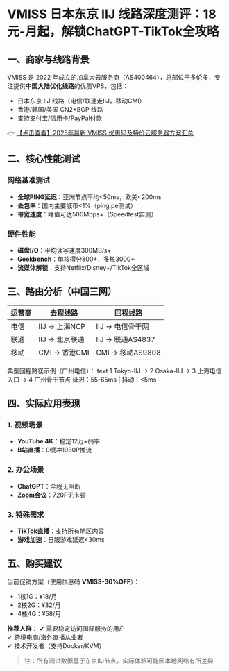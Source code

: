 # VMISS 日本东京 IIJ 线路深度测评：18元-月起，解锁ChatGPT-TikTok全攻略

## 一、商家与线路背景

VMISS 是 2022 年成立的加拿大云服务商（AS400464），总部位于多伦多，专注提供**中国大陆优化线路**的优质VPS，包括：
- 日本东京 IIJ 线路（电信/联通走IIJ，移动CMI）
- 香港/韩国/美国 CN2+BGP 线路
- 支持支付宝/信用卡/PayPal付款

👉 [【点击查看】2025年最新 VMISS 优惠码及特价云服务器方案汇总](https://bit.ly/Vmiss)

## 二、核心性能测试

### 网络基准测试
- **全球PING延迟**：亚洲节点平均<50ms，欧美<200ms
- **丢包率**：国内主要城市<1%（ping.pe测试）
- **带宽速度**：峰值可达500Mbps+（Speedtest实测）

### 硬件性能
- **磁盘I/O**：平均读写速度300MB/s+
- **Geekbench**：单核得分800+，多核3000+
- **流媒体解锁**：支持Netflix/Disney+/TikTok全区域

## 三、路由分析（中国三网）

| 运营商 | 去程线路          | 回程线路          |
|--------|-------------------|-------------------|
| 电信   | IIJ → 上海NCP     | IIJ → 电信骨干网  |
| 联通   | IIJ → 北京联通    | IIJ → 联通AS4837  |
| 移动   | CMI → 香港CMI     | CMI → 移动AS9808  |

典型回程路径示例（广州电信）：
text
1  Tokyo-IIJ → 2  Osaka-IIJ → 3 上海电信入口 → 4 广州骨干节点
延迟：55-65ms | 抖动：<5ms

## 四、实际应用表现

### 1. 视频场景
- **YouTube 4K**：稳定12万+码率
- **B站直播**：0缓冲1080P推流

### 2. 办公场景
- **ChatGPT**：全程无阻断
- **Zoom会议**：720P无卡顿

### 3. 特殊需求
- **TikTok直播**：支持所有地区内容
- **游戏加速**：日服游戏延迟<30ms

## 五、购买建议

当前促销方案（使用优惠码 **VMISS-30%OFF**）：
- 1核1G：¥18/月
- 2核2G：¥32/月
- 4核4G：¥58/月

**推荐人群**：
✔ 需要稳定访问国际服务的用户  
✔ 跨境电商/海外直播从业者  
✔ 技术开发者（支持Docker/KVM）  

> 注：所有测试数据基于东京IIJ节点，实际体验可能因本地网络有所差异